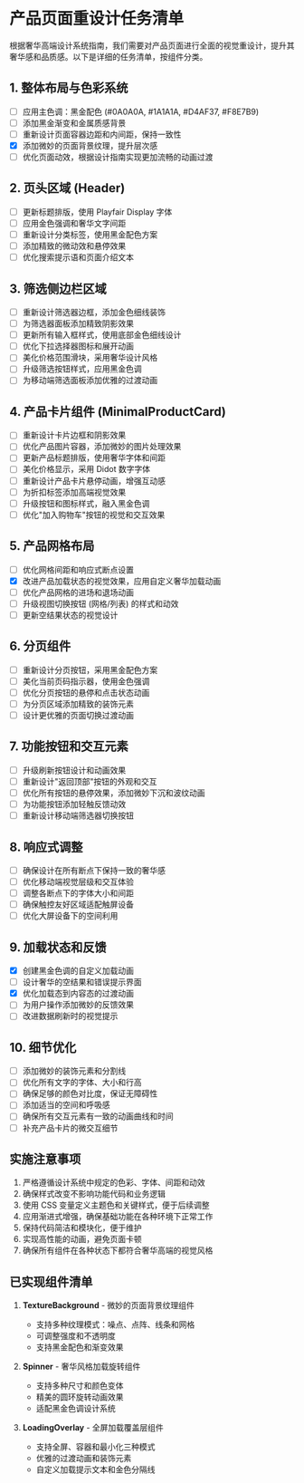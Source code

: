 # 产品页面重设计任务清单

根据奢华高端设计系统指南，我们需要对产品页面进行全面的视觉重设计，提升其奢华感和品质感。以下是详细的任务清单，按组件分类。

## 1. 整体布局与色彩系统

- [ ] 应用主色调：黑金配色 (#0A0A0A, #1A1A1A, #D4AF37, #F8E7B9)
- [ ] 添加黑金渐变和金属质感背景
- [ ] 重新设计页面容器边距和内间距，保持一致性
- [x] 添加微妙的页面背景纹理，提升层次感
- [ ] 优化页面动效，根据设计指南实现更加流畅的动画过渡

## 2. 页头区域 (Header)

- [ ] 更新标题排版，使用 Playfair Display 字体
- [ ] 应用金色强调和奢华文字间距
- [ ] 重新设计分类标签，使用黑金配色方案
- [ ] 添加精致的微动效和悬停效果
- [ ] 优化搜索提示语和页面介绍文本

## 3. 筛选侧边栏区域

- [ ] 重新设计筛选器边框，添加金色细线装饰
- [ ] 为筛选器面板添加精致阴影效果
- [ ] 更新所有输入框样式，使用底部金色细线设计
- [ ] 优化下拉选择器图标和展开动画
- [ ] 美化价格范围滑块，采用奢华设计风格
- [ ] 升级筛选按钮样式，应用黑金色调
- [ ] 为移动端筛选面板添加优雅的过渡动画

## 4. 产品卡片组件 (MinimalProductCard)

- [ ] 重新设计卡片边框和阴影效果
- [ ] 优化产品图片容器，添加微妙的图片处理效果
- [ ] 更新产品标题排版，使用奢华字体和间距
- [ ] 美化价格显示，采用 Didot 数字字体
- [ ] 重新设计产品卡片悬停动画，增强互动感
- [ ] 为折扣标签添加高端视觉效果
- [ ] 升级按钮和图标样式，融入黑金色调
- [ ] 优化"加入购物车"按钮的视觉和交互效果

## 5. 产品网格布局

- [ ] 优化网格间距和响应式断点设置
- [x] 改进产品加载状态的视觉效果，应用自定义奢华加载动画
- [ ] 优化产品网格的进场和退场动画
- [ ] 升级视图切换按钮 (网格/列表) 的样式和动效
- [ ] 更新空结果状态的视觉设计

## 6. 分页组件

- [ ] 重新设计分页按钮，采用黑金配色方案
- [ ] 美化当前页码指示器，使用金色强调
- [ ] 优化分页按钮的悬停和点击状态动画
- [ ] 为分页区域添加精致的装饰元素
- [ ] 设计更优雅的页面切换过渡动画

## 7. 功能按钮和交互元素

- [ ] 升级刷新按钮设计和动画效果
- [ ] 重新设计"返回顶部"按钮的外观和交互
- [ ] 优化所有按钮的悬停效果，添加微妙下沉和波纹动画
- [ ] 为功能按钮添加轻触反馈动效
- [ ] 重新设计移动端筛选器切换按钮

## 8. 响应式调整

- [ ] 确保设计在所有断点下保持一致的奢华感
- [ ] 优化移动端视觉层级和交互体验
- [ ] 调整各断点下的字体大小和间距
- [ ] 确保触控友好区域适配触屏设备
- [ ] 优化大屏设备下的空间利用

## 9. 加载状态和反馈

- [x] 创建黑金色调的自定义加载动画
- [ ] 设计奢华的空结果和错误提示界面
- [x] 优化加载态到内容态的过渡动画
- [ ] 为用户操作添加微妙的反馈效果
- [ ] 改进数据刷新时的视觉提示

## 10. 细节优化

- [ ] 添加微妙的装饰元素和分割线
- [ ] 优化所有文字的字体、大小和行高
- [ ] 确保足够的颜色对比度，保证无障碍性
- [ ] 添加适当的空间和呼吸感
- [ ] 确保所有交互元素有一致的动画曲线和时间
- [ ] 补充产品卡片的微交互细节

## 实施注意事项

1. 严格遵循设计系统中规定的色彩、字体、间距和动效
2. 确保样式改变不影响功能代码和业务逻辑
3. 使用 CSS 变量定义主题色和关键样式，便于后续调整
4. 应用渐进式增强，确保基础功能在各种环境下正常工作
5. 保持代码简洁和模块化，便于维护
6. 实现高性能的动画，避免页面卡顿
7. 确保所有组件在各种状态下都符合奢华高端的视觉风格 

## 已实现组件清单

1. **TextureBackground** - 微妙的页面背景纹理组件
   - 支持多种纹理模式：噪点、点阵、线条和网格
   - 可调整强度和不透明度
   - 支持黑金配色和渐变效果

2. **Spinner** - 奢华风格加载旋转组件
   - 支持多种尺寸和颜色变体
   - 精美的圆环旋转动画效果
   - 适配黑金色调设计系统

3. **LoadingOverlay** - 全屏加载覆盖层组件
   - 支持全屏、容器和最小化三种模式
   - 优雅的过渡动画和装饰元素
   - 自定义加载提示文本和金色分隔线 